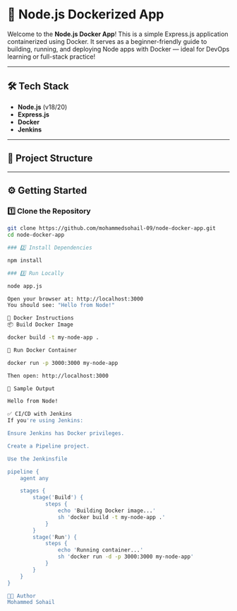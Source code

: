 # 🚀 Node.js Dockerized App

Welcome to the **Node.js Docker App**! This is a simple Express.js application containerized using Docker. It serves as a beginner-friendly guide to building, running, and deploying Node apps with Docker — ideal for DevOps learning or full-stack practice!

---

## 🛠️ Tech Stack

- **Node.js** (v18/20)
- **Express.js**
- **Docker**
- **Jenkins** 

---

## 📁 Project Structure


---

## ⚙️ Getting Started

### 1️⃣ Clone the Repository

```bash
git clone https://github.com/mohammedsohail-09/node-docker-app.git
cd node-docker-app

### 2️⃣ Install Dependencies

npm install

### 3️⃣ Run Locally

node app.js

Open your browser at: http://localhost:3000
You should see: "Hello from Node!"

🐳 Docker Instructions
📦 Build Docker Image

docker build -t my-node-app .

🚀 Run Docker Container

docker run -p 3000:3000 my-node-app

Then open: http://localhost:3000

🧪 Sample Output

Hello from Node!

✅ CI/CD with Jenkins 
If you're using Jenkins:

Ensure Jenkins has Docker privileges.

Create a Pipeline project.

Use the Jenkinsfile

pipeline {
    agent any

    stages {
        stage('Build') {
            steps {
                echo 'Building Docker image...'
                sh 'docker build -t my-node-app .'
            }
        }
        stage('Run') {
            steps {
                echo 'Running container...'
                sh 'docker run -d -p 3000:3000 my-node-app'
            }
        }
    }
}

👨‍💻 Author
Mohammed Sohail
